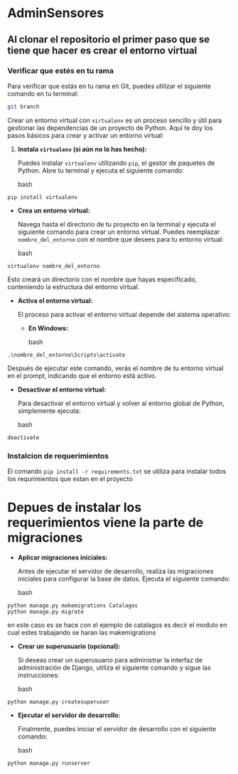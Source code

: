 # AdminSensores
 
## Al clonar el repositorio el primer paso que se tiene que hacer es crear el entorno virtual

### Verificar que estés en tu rama

Para verificar que estás en tu rama en Git, puedes utilizar el siguiente comando en tu terminal:

```bash
git branch
````
Crear un entorno virtual con `virtualenv` es un proceso sencillo y útil para gestionar las dependencias de un proyecto de Python. Aquí te doy los pasos básicos para crear y activar un entorno virtual:

1. **Instala `virtualenv` (si aún no lo has hecho):**
    
    Puedes instalar `virtualenv` utilizando `pip`, el gestor de paquetes de Python. Abre tu terminal y ejecuta el siguiente comando:
    
    bash
    

```
pip install virtualenv
```
    
- **Crea un entorno virtual:**
    
    Navega hasta el directorio de tu proyecto en la terminal y ejecuta el siguiente comando para crear un entorno virtual. Puedes reemplazar `nombre_del_entorno` con el nombre que desees para tu entorno virtual:
    
    bash
```
virtualenv nombre_del_entorno
```

    
Esto creará un directorio con el nombre que hayas especificado, conteniendo la estructura del entorno virtual.
    
- **Activa el entorno virtual:**
    
    El proceso para activar el entorno virtual depende del sistema operativo:
    
    - **En Windows:**
        
        bash
```
.\nombre_del_entorno\Scripts\activate
```
    
    
Después de ejecutar este comando, verás el nombre de tu entorno virtual en el prompt, indicando que el entorno está activo.
    
- **Desactivar el entorno virtual:**
    
    Para desactivar el entorno virtual y volver al entorno global de Python, simplemente ejecuta:
    
    bash
    

```bash
deactivate
```

### Instalcion de requerimientos 

El comando ``pip install -r requirements.txt`` se utiliza para instalar todos los requrimientos que estan en el proyecto

# Depues de instalar los requerimientos viene la parte de migraciones

- **Aplicar migraciones iniciales:**
    
    Antes de ejecutar el servidor de desarrollo, realiza las migraciones iniciales para configurar la base de datos. Ejecuta el siguiente comando:
    
    bash
    
```
python manage.py makemigrations Catalagos
python manage.py migrate
```
en este caso es  se hace con el ejemplo de catalagos es decir el modulo en cual estes trabajando se haran las makemigrations
- **Crear un superusuario (opcional):**
    
    Si deseas crear un superusuario para administrar la interfaz de administración de Django, utiliza el siguiente comando y sigue las instrucciones:
    
    bash
    
```
python manage.py createsuperuser
```
    
- **Ejecutar el servidor de desarrollo:**
    
    Finalmente, puedes iniciar el servidor de desarrollo con el siguiente comando:
    
    bash
    

```bash
python manage.py runserver
```
